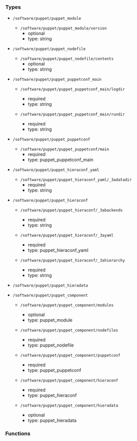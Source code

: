 ### Types

- `/software/puppet/puppet_module`
    - `/software/puppet/puppet_module/version`
        - optional
        - type: string

- `/software/puppet/puppet_nodefile`
    - `/software/puppet/puppet_nodefile/contents`
        - optional
        - type: string

- `/software/puppet/puppet_puppetconf_main`
    - `/software/puppet/puppet_puppetconf_main/logdir`
        - required
        - type: string

    - `/software/puppet/puppet_puppetconf_main/rundir`
        - required
        - type: string

- `/software/puppet/puppet_puppetconf`
    - `/software/puppet/puppet_puppetconf/main`
        - required
        - type: puppet_puppetconf_main

- `/software/puppet/puppet_hieraconf_yaml`
    - `/software/puppet/puppet_hieraconf_yaml/_3adatadir`
        - required
        - type: string

- `/software/puppet/puppet_hieraconf`
    - `/software/puppet/puppet_hieraconf/_3abackends`
        - required
        - type: string

    - `/software/puppet/puppet_hieraconf/_3ayaml`
        - required
        - type: puppet_hieraconf_yaml

    - `/software/puppet/puppet_hieraconf/_3ahierarchy`
        - required
        - type: string

- `/software/puppet/puppet_hieradata`
- `/software/puppet/puppet_component`
    - `/software/puppet/puppet_component/modules`
        - optional
        - type: puppet_module

    - `/software/puppet/puppet_component/nodefiles`
        - required
        - type: puppet_nodefile

    - `/software/puppet/puppet_component/puppetconf`
        - required
        - type: puppet_puppetconf

    - `/software/puppet/puppet_component/hieraconf`
        - required
        - type: puppet_hieraconf

    - `/software/puppet/puppet_component/hieradata`
        - optional
        - type: puppet_hieradata
### Functions
